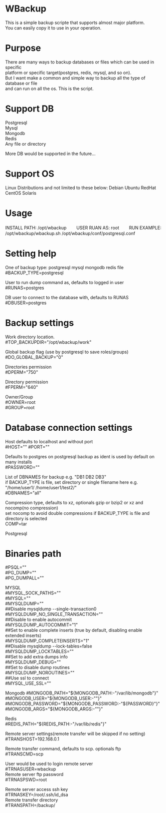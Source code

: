 ﻿# WBackup
This is a simple backup scripte that supports almost major platform.  
You can easily copy it to use in your operation.  

# Purpose
There are many ways to backup databases or files which can be used in specific  
platform or specific target(postgres, redis, mysql, and so on).  
But I want make a common and simple way to backup all the type of database or file   
and can run on all the os. This is the script.

# Support DB  
Postgresql  
Mysql  
Mongodb  
Redis  
Any file or directory  

More DB would be supported in the future...

# Support OS  
Linux Distributions and not limited to these below: 
Debian 
Ubuntu 
RedHat 
CentOS 
Solaris   

# Usage
INSTALL PATH: /opt/wbackup　　
USER RUAN AS: root　　
RUN  EXAMPLE: /opt/wbackup/wbackup.sh /opt/wbackup/conf/postgresql.conf  

# Setting help
One of backup type: postgresql mysql mongodb redis file  
#BACKUP_TYPE=postgresql  

User to run dump command as, defaults to logged in user  
#RUNAS=postgres  

DB user to connect to the database with, defaults to RUNAS  
#DBUSER=postgres

# Backup settings

Work directory location.  
#TOP_BACKUPDIR="/opt/wbackup/work"  

Global backup flag (use by postgresql to save roles/groups)  
#DO_GLOBAL_BACKUP="0"  

Directories permission  
#DPERM="750"  

Directory permission  
#FPERM="640"  

Owner/Group  
#OWNER=root  
#GROUP=root  

# Database connection settings

Host defaults to localhost and without port  
#HOST=""
#PORT=""

Defaults to postgres on postgresql backup as ident is used by default on many installs  
#PASSWORD=""  

List of DBNAMES for backup e.g. "DB1 DB2 DB3"  
if BACKUP_TYPE is file, set directory or single filename here e.g. "/home/user1/ /home/user1/test2/"  
#DBNAMES="all"

Compression type, defaults to xz, optionals gzip or bzip2 or xz and nocomp(no compression)  
set nocomp to avoid double compressions if BACKUP_TYPE is file and directory is selected  
COMP=tar

Postgresql  
# Binaries path  
#PSQL=""  
#PG_DUMP=""  
#PG_DUMPALL=""  


MYSQL  
#MYSQL_SOCK_PATHS=""  
#MYSQL=""  
#MYSQLDUMP=""  
##Disable mysqldump --single-transaction0  
#MYSQLDUMP_NO_SINGLE_TRANSACTION=""  
##Disable to enable autocommit  
#MYSQLDUMP_AUTOCOMMIT="1"  
##Set to enable complete inserts (true by default, disabling enable extended inserts)  
#MYSQLDUMP_COMPLETEINSERTS="1"  
##Disable mysqldump --lock-tables=false  
#MYSQLDUMP_LOCKTABLES=""  
##Set to add extra dumps info  
#MYSQLDUMP_DEBUG=""  
##Set to disable dump routines  
#MYSQLDUMP_NOROUTINES=""  
##Use ssl to connect  
#MYSQL_USE_SSL=""  

Mongodb
#MONGODB_PATH="\${MONGODB_PATH:-"/var/lib/mongodb"}"  
#MONGODB_USER="\${MONGODB_USER:-""}"  
#MONGODB_PASSWORD="\${MONGODB_PASSWORD:-"\${PASSWORD}"}"  
#MONGODB_ARGS="\${MONGODB_ARGS:-""}"  

Redis  
#REDIS_PATH="\${REDIS_PATH:-"/var/lib/redis"}"  

Remote server settings(remote transfer will be skipped if no setting)  
#TRANSHOST=192.168.0.1  

Remote transfer command, defaults to scp. optionals ftp  
#TRANSCMD=scp  

User would be used to login remote server  
#TRNASUSER=wbackup  
Remote server ftp password  
#TRNASPSWD=root  

Remote server access ssh key  
#TRNASKEY=/root/.ssh/id_dsa  
Remote transfer directory  
#TRANSPATH=/backup/<host name>  
